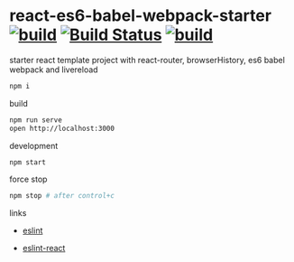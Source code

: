 react-es6-babel-webpack-starter [![build](https://travis-ci.org/daggerok/react-es6-babel-webpack-starter.svg?branch=master)](https://travis-ci.org/daggerok/react-es6-babel-webpack-starter) [![Build Status](https://drone.io/github.com/daggerok/react-es6-babel-webpack-starter/status.png)](https://drone.io/github.com/daggerok/react-es6-babel-webpack-starter/latest) [![build](https://codeship.com/projects/daggerok/react-es6-babel-webpack-starter/status?branch=master)](https://codeship.com/projects/141129)
===============================

starter react template project with react-router, browserHistory, es6 babel webpack and livereload

```sh
npm i
```

build

```sh
npm run serve
open http://localhost:3000
```

development

```sh
npm start
```

force stop

```sh
npm stop # after control+c
```

links

- [eslint](http://eslint.org/docs/user-guide/configuring.html#specifying-environments)

- [eslint-react](https://github.com/yannickcr/eslint-plugin-react)

